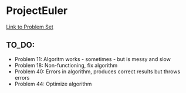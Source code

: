 # ProjectEuler

[Link to Problem Set](https://projecteuler.net/archives)

## TO_DO:
* Problem 11: Algoritm works - sometimes - but is messy and slow
* Problem 18: Non-functioning, fix algorithm
* Problem 40: Errors in algorithm, produces correct results but throws errors
* Problem 44: Optimize algorithm 

